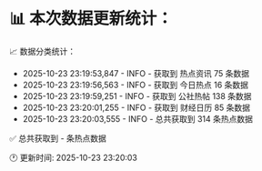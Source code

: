 📊 本次数据更新统计：
==========================

📈 数据分类统计：
- 2025-10-23 23:19:53,847 - INFO - 获取到 热点资讯 75 条数据
- 2025-10-23 23:19:56,563 - INFO - 获取到 今日热点 16 条数据
- 2025-10-23 23:19:59,251 - INFO - 获取到 公社热帖 138 条数据
- 2025-10-23 23:20:01,255 - INFO - 获取到 财经日历 85 条数据
- 2025-10-23 23:20:03,555 - INFO - 总共获取到 314 条热点数据

✅ 总共获取到 - 条热点数据

🕐 更新时间: 2025-10-23 23:20:03
